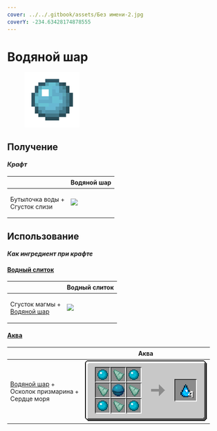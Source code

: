 ```yaml
---
cover: ../../.gitbook/assets/Без имени-2.jpg
coverY: -234.63428174878555
---
```


# Водяной шар

<figure><img src="../../.gitbook/assets/aqua_ball_128.png" alt=""><figcaption></figcaption></figure>

## Получение

#### _Крафт_

| ㅤ                                        |  Водяной шар                              |
| ---------------------------------------- | ----------------------------------------- |
| <p>Бутылочка воды +<br>Сгусток слизи</p> | ![](../../.gitbook/assets/aqua\_ball.png) |

## Использование

#### _Как ингредиент при крафте_

#### [Водный слиток](aquatic_ingot.md)

| ㅤ                                                                |  Водный слиток                                |
| ---------------------------------------------------------------- | --------------------------------------------- |
| <p>Сгусток магмы +<br><a href="aqua_ball.md">Водяной шар</a></p> | ![](../../.gitbook/assets/aquatic\_ingot.png) |

#### [Аква](aqua.md)

| ㅤ                                                                                      |  Аква                               |
| -------------------------------------------------------------------------------------- | ----------------------------------- |
| <p><a href="aqua_ball.md">Водяной шар</a> +<br>Осколок призмарина +<br>Сердце моря</p> | ![](../../.gitbook/assets/aqua.png) |

